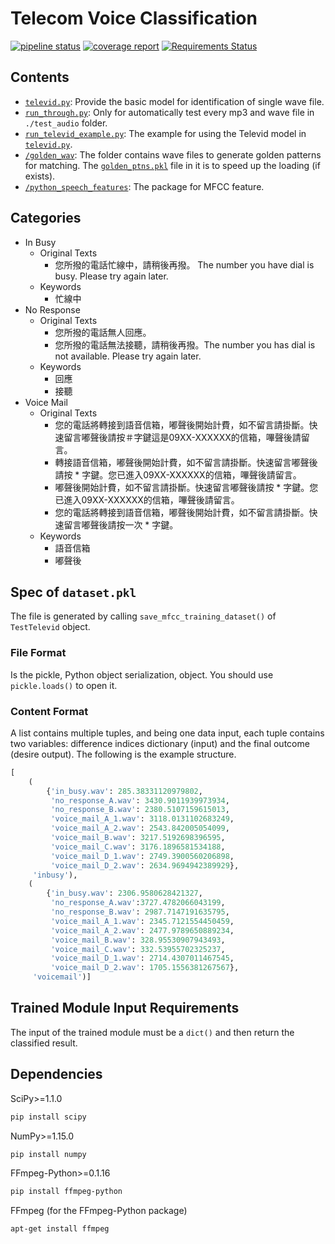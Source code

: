 # Telecom Voice Classification

[![pipeline status](https://gitlab.com/GLaDOS1105/telecom-voice-classification/badges/master/pipeline.svg)](https://gitlab.com/GLaDOS1105/telecom-voice-classification/commits/master)
[![coverage report](https://gitlab.com/GLaDOS1105/telecom-voice-classification/badges/master/coverage.svg)](https://gitlab.com/GLaDOS1105/telecom-voice-classification/commits/master)
[![Requirements Status](https://requires.io/github/GLaDOS1105/telecom-voice-classification/requirements.svg?branch=master)](https://requires.io/github/GLaDOS1105/telecom-voice-classification/requirements/?branch=master)

## Contents

* [`televid.py`](televid.py): Provide the basic model for identification of single wave file.
* [`run_through.py`](run_through.py): Only for automatically test every mp3 and wave file in `./test_audio` folder.
* [`run_televid_example.py`](run_televid_example.py): The example for using the Televid model in [`televid.py`](televid.py).
* [`/golden_wav`](golden_wav): The folder contains wave files to generate golden patterns for matching. The [`golden_ptns.pkl`](golden_wav/golden_ptns.pkl) file in it is to speed up the loading (if exists).
* [`/python_speech_features`](python_speech_features): The package for MFCC feature.

## Categories

* In Busy
  * Original Texts
    * 您所撥的電話忙線中，請稍後再撥。 The number you have dial is busy. Please try again later.
  * Keywords
    * 忙線中
* No Response
  * Original Texts
    * 您所撥的電話無人回應。
    * 您所撥的電話無法接聽，請稍後再撥。The number you has dial is not available. Please try again later.
  * Keywords
    * 回應
    * 接聽
* Voice Mail
  * Original Texts
    * 您的電話將轉接到語音信箱，嘟聲後開始計費，如不留言請掛斷。快速留言嘟聲後請按＃字鍵這是09XX-XXXXXX的信箱，嗶聲後請留言。
    * 轉接語音信箱，嘟聲後開始計費，如不留言請掛斷。快速留言嘟聲後請按 * 字鍵。您已進入09XX-XXXXXX的信箱，嗶聲後請留言。
    * 嘟聲後開始計費，如不留言請掛斷。快速留言嘟聲後請按 * 字鍵。您已進入09XX-XXXXXX的信箱，嗶聲後請留言。
    * 您的電話將轉接到語音信箱，嘟聲後開始計費，如不留言請掛斷。快速留言嘟聲後請按一次 * 字鍵。
  * Keywords
    * 語音信箱
    * 嘟聲後

## Spec of `dataset.pkl`

The file is generated by calling `save_mfcc_training_dataset()` of `TestTelevid`
object.

### File Format

Is the pickle, Python object serialization, object. You should use
`pickle.loads()` to open it.

### Content Format

A list contains multiple tuples, and being one data input, each tuple contains
two variables: difference indices dictionary (input) and the final outcome
(desire output). The following is the example structure.

``` python
[
    (
        {'in_busy.wav': 285.38331120979802,
         'no_response_A.wav': 3430.9011939973934,
         'no_response_B.wav': 2380.5107159615013,
         'voice_mail_A_1.wav': 3118.0131102683249,
         'voice_mail_A_2.wav': 2543.842005054099,
         'voice_mail_B.wav': 3217.5192698396595,
         'voice_mail_C.wav': 3176.1896581534188,
         'voice_mail_D_1.wav': 2749.3900560206898,
         'voice_mail_D_2.wav': 2634.9694942389929},
     'inbusy'),
    (
        {'in_busy.wav': 2306.9580628421327,
         'no_response_A.wav':3727.4782066043199,
         'no_response_B.wav': 2987.7147191635795,
         'voice_mail_A_1.wav': 2345.7121554450459,
         'voice_mail_A_2.wav': 2477.9789650889234,
         'voice_mail_B.wav': 328.95530907943493,
         'voice_mail_C.wav': 332.53955702325237,
         'voice_mail_D_1.wav': 2714.4307011467545,
         'voice_mail_D_2.wav': 1705.1556381267567},
     'voicemail')]
```

## Trained Module Input Requirements

The input of the trained module must be a ```dict()``` and then return the
classified result.

## Dependencies

SciPy>=1.1.0

``` bash
pip install scipy
```

NumPy>=1.15.0

``` bash
pip install numpy
```

FFmpeg-Python>=0.1.16

``` bash
pip install ffmpeg-python
```

FFmpeg (for the FFmpeg-Python package)

``` bash
apt-get install ffmpeg
```
